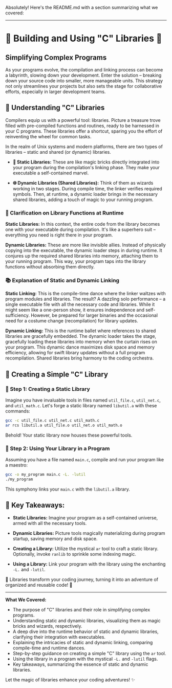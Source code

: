 Absolutely! Here's the README.md with a section summarizing what we covered:

---

# 🌟 Building and Using "C" Libraries 🌟

## Simplifying Complex Programs

As your programs evolve, the compilation and linking process can become a labyrinth, slowing down your development. Enter the solution – breaking down your source code into smaller, more manageable units. This strategy not only streamlines your projects but also sets the stage for collaborative efforts, especially in larger development teams.

## 🚀 Understanding "C" Libraries

Compilers equip us with a powerful tool: libraries. Picture a treasure trove filled with pre-compiled functions and routines, ready to be harnessed in your C programs. These libraries offer a shortcut, sparing you the effort of reinventing the wheel for common tasks.

In the realm of Unix systems and modern platforms, there are two types of libraries – static and shared (or dynamic) libraries.

- **🧱 Static Libraries:** These are like magic bricks directly integrated into your program during the compilation's linking phase. They make your executable a self-contained marvel.

- **🌐 Dynamic Libraries (Shared Libraries):** Think of them as wizards working in two stages. During compile time, the linker verifies required symbols. Then, at runtime, a dynamic loader brings in the necessary shared libraries, adding a touch of magic to your running program.

### 🤔 Clarification on Library Functions at Runtime

**Static Libraries:** In this context, the entire code from the library becomes one with your executable during compilation. It's like a superhero suit – everything you need is right there in your program.

**Dynamic Libraries:** These are more like invisible allies. Instead of physically copying into the executable, the dynamic loader steps in during runtime. It conjures up the required shared libraries into memory, attaching them to your running program. This way, your program taps into the library functions without absorbing them directly.

### 📚 Explanation of Static and Dynamic Linking

**Static Linking:** This is the compile-time dance where the linker waltzes with program modules and libraries. The result? A dazzling solo performance – a single executable file with all the necessary code and libraries. While it might seem like a one-person show, it ensures independence and self-sufficiency. However, be prepared for larger binaries and the occasional need for a costume change (recompilation) for library updates.

**Dynamic Linking:** This is the runtime ballet where references to shared libraries are gracefully embedded. The dynamic loader takes the stage, gracefully loading these libraries into memory when the curtain rises on your program. This dynamic dance maximizes disk space and memory efficiency, allowing for swift library updates without a full program recompilation. Shared libraries bring harmony to the coding orchestra.

## 🧰 Creating a Simple "C" Library

### 🎯 Step 1: Creating a Static Library

Imagine you have invaluable tools in files named `util_file.c`, `util_net.c`, and `util_math.c`. Let's forge a static library named `libutil.a` with these commands:

```bash
gcc -c util_file.c util_net.c util_math.c
ar rcs libutil.a util_file.o util_net.o util_math.o
```

Behold! Your static library now houses these powerful tools.

### 🚀 Step 2: Using Your Library in a Program

Assuming you have a file named `main.c`, compile and run your program like a maestro:

```bash
gcc -o my_program main.c -L. -lutil
./my_program
```

This symphony links your `main.c` with the `libutil.a` library.

## 🚀 Key Takeaways:

- **Static Libraries:** Imagine your program as a self-contained universe, armed with all the necessary tools.

- **Dynamic Libraries:** Picture tools magically materializing during program startup, saving memory and disk space.

- **Creating a Library:** Utilize the mystical `ar` tool to craft a static library. Optionally, invoke `ranlib` to sprinkle some indexing magic.

- **Using a Library:** Link your program with the library using the enchanting `-L.` and `-lutil`.

🚀 Libraries transform your coding journey, turning it into an adventure of organized and reusable code! 🚀

---

**What We Covered:**

- The purpose of "C" libraries and their role in simplifying complex programs.
- Understanding static and dynamic libraries, visualizing them as magic bricks and wizards, respectively.
- A deep dive into the runtime behavior of static and dynamic libraries, clarifying their integration with executables.
- Explaining the intricacies of static and dynamic linking, comparing compile-time and runtime dances.
- Step-by-step guidance on creating a simple "C" library using the `ar` tool.
- Using the library in a program with the mystical `-L.` and `-lutil` flags.
- Key takeaways, summarizing the essence of static and dynamic libraries.

Let the magic of libraries enhance your coding adventures! ✨
